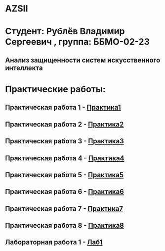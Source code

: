 # AZSII

# Студент: Рублёв Владимир Сергеевич , группа: ББМО-02-23

## Анализ защищенности систем искусственного интеллекта

# Практические работы:

## Практическая работа 1 - [Практика1](https://github.com/vladimirrublev/AZSII-1-/blob/main/README.md)
## Практическая работа 2 - [Практика2](https://github.com/vladimirrublev/AZSII-2/tree/main?tab=readme-ov-file)
## Практическая работа 3 - [Практика3](https://github.com/vladimirrublev/AZSII-3/blob/main/README.md)
## Практическая работа 4 - [Практика4](https://github.com/vladimirrublev/AZSII-4/blob/main/README.md)
## Практическая работа 5 - [Практика5](https://github.com/vladimirrublev/AZSII-5/blob/main/README.md)
## Практическая работа 6 - [Практика6]()
## Практическая работа 7 - [Практика7]()
## Практическая работа 8 - [Практика8]()

## Лабораторная работа 1 - [Лаб1]()
